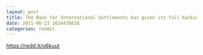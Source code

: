 ```yaml
--- 
layout: post 
title: The Bank for International Settlements has given its full backing to the development of central bank digital currencies. 
date: 2021-06-23 1624478838 
categories: reddit 
--- 
```

https://redd.it/o6kuut